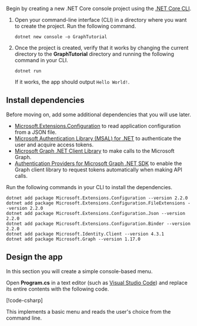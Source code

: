 <!-- markdownlint-disable MD002 MD041 -->

Begin by creating a new .NET Core console project using the [.NET Core CLI](/dotnet/core/tools/?tabs=netcore2x).

1. Open your command-line interface (CLI) in a directory where you want to create the project. Run the following command.

    ```Shell
    dotnet new console -o GraphTutorial
    ```

1. Once the project is created, verify that it works by changing the current directory to the **GraphTutorial** directory and running the following command in your CLI.

    ```Shell
    dotnet run
    ```

    If it works, the app should output `Hello World!`.

## Install dependencies

Before moving on, add some additional dependencies that you will use later.

- [Microsoft.Extensions.Configuration](https://github.com/aspnet/Extensions) to read application configuration from a JSON file.
- [Microsoft Authentication Library (MSAL) for .NET](https://github.com/AzureAD/microsoft-authentication-library-for-dotnet) to authenticate the user and acquire access tokens.
- [Microsoft Graph .NET Client Library](https://github.com/microsoftgraph/msgraph-sdk-dotnet) to make calls to the Microsoft Graph.
- [Authentication Providers for Microsoft Graph .NET SDK](https://github.com/microsoftgraph/msgraph-sdk-dotnet-auth) to enable the Graph client library to request tokens automatically when making API calls.

Run the following commands in your CLI to install the dependencies.

```Shell
dotnet add package Microsoft.Extensions.Configuration --version 2.2.0
dotnet add package Microsoft.Extensions.Configuration.FileExtensions --version 2.2.0
dotnet add package Microsoft.Extensions.Configuration.Json --version 2.2.0
dotnet add package Microsoft.Extensions.Configuration.Binder --version 2.2.0
dotnet add package Microsoft.Identity.Client --version 4.3.1
dotnet add package Microsoft.Graph --version 1.17.0
```

## Design the app

In this section you will create a simple console-based menu.

Open **Program.cs** in a text editor (such as [Visual Studio Code](https://code.visualstudio.com/)) and replace its entire contents with the following code.

[!code-csharp[](../demos/01-create-app/GraphTutorial/Program.cs)]

This implements a basic menu and reads the user's choice from the command line.
